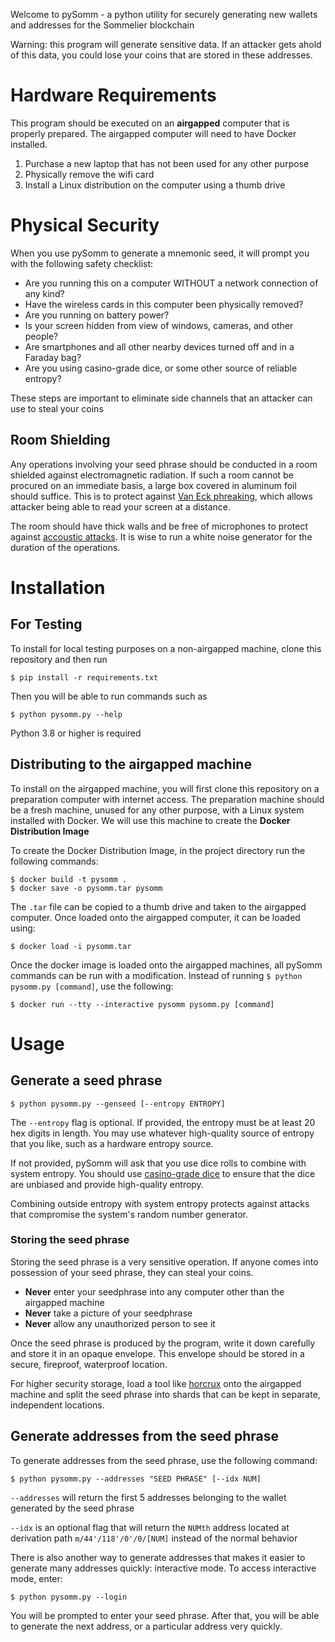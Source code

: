 Welcome to pySomm - a python utility for securely generating new wallets and addresses for the Sommelier blockchain

Warning: this program will generate sensitive data. If an attacker gets ahold of this data, you could lose your coins that are stored in these addresses. 

# Hardware Requirements

This program should be executed on an **airgapped** computer that is properly prepared. The airgapped computer will need to have Docker installed. 

1. Purchase a new laptop that has not been used for any other purpose
2. Physically remove the wifi card
3. Install a Linux distribution on the computer using a thumb drive

# Physical Security

When you use pySomm to generate a mnemonic seed, it will prompt you with the following safety checklist:

* Are you running this on a computer WITHOUT a network connection of any kind?
* Have the wireless cards in this computer been physically removed?
* Are you running on battery power?
* Is your screen hidden from view of windows, cameras, and other people?
* Are smartphones and all other nearby devices turned off and in a Faraday bag?
* Are you using casino-grade dice, or some other source of reliable entropy?

These steps are important to eliminate side channels that an attacker can use to steal your coins

## Room Shielding

Any operations involving your seed phrase should be conducted in a room shielded against electromagnetic radiation. If such a room cannot be procured on an immediate basis, a large box covered in aluminum foil should suffice. This is to protect against [Van Eck phreaking](https://en.wikipedia.org/wiki/Van_Eck_phreaking), which allows attacker being able to read your screen at a distance. 

The room should have thick walls and be free of microphones to protect against [accoustic attacks](https://www.independent.co.uk/tech/cyber-security-passwords-hackers-a9070411.html). It is wise to run a white noise generator for the duration of the operations.


# Installation

## For Testing

To install for local testing purposes on a non-airgapped machine, clone this repository and then run
```
$ pip install -r requirements.txt
```
Then you will be able to run commands such as 
```
$ python pysomm.py --help
```
Python 3.8 or higher is required


## Distributing to the airgapped machine

To install on the airgapped machine, you will first clone this repository on a preparation computer with internet access. The preparation machine should be a fresh machine, unused for any other purpose, with a Linux system installed with Docker. We will use this machine to create the **Docker Distribution Image**

To create the Docker Distribution Image, in the project directory run the following commands:

```
$ docker build -t pysomm .
$ docker save -o pysomm.tar pysomm
```
The `.tar` file can be copied to a thumb drive and taken to the airgapped computer. Once loaded onto the airgapped computer, it can be loaded using:

```
$ docker load -i pysomm.tar
```

Once the docker image is loaded onto the airgapped machines, all pySomm commands can be run with a  modification. Instead of running `$ python pysomm.py [command]`, use the following:

```
$ docker run --tty --interactive pysomm pysomm.py [command]
```


# Usage

## Generate a seed phrase

```
$ python pysomm.py --genseed [--entropy ENTROPY]
```

The `--entropy` flag is optional. If provided, the entropy must be at least 20 hex digits in length. You may use whatever high-quality source of entropy that you like, such as a hardware entropy source. 

If not provided, pySomm will ask that you use dice rolls to combine with system entropy. You should use [casino-grade dice](https://www.amazon.com/Trademark-Poker-Grade-Serialized-Casino/dp/B00157YFJE/) to ensure that the dice are unbiased and provide high-quality entropy.

Combining outside entropy with system entropy protects against attacks that compromise the system's random number generator. 

### Storing the seed phrase

Storing the seed phrase is a very sensitive operation. If anyone comes into possession of your seed phrase, they can steal your coins.
* **Never** enter your seedphrase into any computer other than the airgapped machine
* **Never** take a picture of your seedphrase
* **Never** allow any unauthorized person to see it

Once the seed phrase is produced by the program, write it down carefully and store it in an opaque envelope. This envelope should be stored in a secure, fireproof, waterproof location. 

For higher security storage, load a tool like [horcrux](https://gitlab.com/unit410/horcrux) onto the airgapped machine and split the seed phrase into shards that can be kept in separate, independent locations. 


## Generate addresses from the seed phrase

To generate addresses from the seed phrase, use the following command:

```
$ python pysomm.py --addresses "SEED PHRASE" [--idx NUM]
```

`--addresses` will return the first 5 addresses belonging to the wallet generated by the seed phrase

`--idx` is an optional flag that will return the `NUMth` address located at derivation path `m/44'/118'/0'/0/[NUM]` instead of the normal behavior

There is also another way to generate addresses that makes it easier to generate many addresses quickly: interactive mode. To access interactive mode, enter:

```
$ python pysomm.py --login
```
You will be prompted to enter your seed phrase. After that, you will be able to generate the next address, or a particular address very quickly. 

